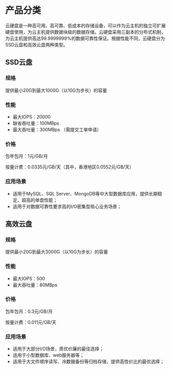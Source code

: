 # **产品分类**


云硬盘是一种高可用、高可靠、低成本的存储设备，可以作为云主机的独立可扩展硬盘使用，为云主机提供数据块级的数据存储。云硬盘采用三副本的分布式机制，为云主机提供高达99.9999999%的数据可靠性保证。根据性能不同，云硬盘分为SSD云盘和高效云盘两种类型。

## SSD云盘

### 规格

提供最小20G到最大1000G（以10G为步长）的容量

### 性能
- 最大IOPS：20000
- 缺省吞吐量：100MBps
- 最大吞吐量：300MBps （需提交工单申请）
### 价格

包年包月：1元/GB/月

按量计费：0.0335元/GB/天（其中，香港地区0.0552元/GB/天）

### 应用场景
- 适用于MySQL、SQL Server、MongoDB等中大型数据库应用，提供长期稳定、超高的单盘性能；
- 适用于对数据可靠性要求高的I/O密集型核心业务场景；


## 高效云盘

### 规格

提供最小20G到最大3000G（以10G为步长）的容量

### 性能
- 最大IOPS：500
- 最大吞吐量：80MBps
### 价格

包年包月：0.3元/GB/月

按量计费：0.011元/GB/天

### 应用场景
- 适用于大部分I/O场景，质优价廉的最佳选择；
- 适用于小型数据库、web服务器等；
- 适用于大文件顺序读写、冷数据备份等归档存储，提供高性价比的最优选择；


